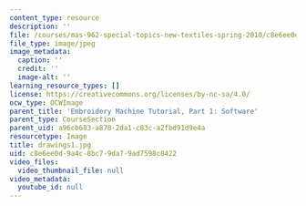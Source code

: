 ```yaml
---
content_type: resource
description: ''
file: /courses/mas-962-special-topics-new-textiles-spring-2010/c8e6ee0d9a4c8bc79da79ad7598c8422_drawings1.jpg
file_type: image/jpeg
image_metadata:
  caption: ''
  credit: ''
  image-alt: ''
learning_resource_types: []
license: https://creativecommons.org/licenses/by-nc-sa/4.0/
ocw_type: OCWImage
parent_title: 'Embroidery Machine Tutorial, Part 1: Software'
parent_type: CourseSection
parent_uid: a96cb683-a878-2da1-c83c-a2fbd91d9e4a
resourcetype: Image
title: drawings1.jpg
uid: c8e6ee0d-9a4c-8bc7-9da7-9ad7598c8422
video_files:
  video_thumbnail_file: null
video_metadata:
  youtube_id: null
---
```

